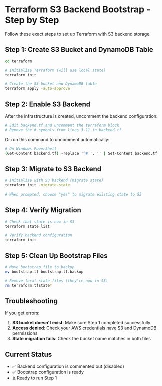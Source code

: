# Terraform S3 Backend Bootstrap - Step by Step

Follow these exact steps to set up Terraform with S3 backend storage.

## Step 1: Create S3 Bucket and DynamoDB Table

```bash
cd terraform

# Initialize Terraform (will use local state)
terraform init

# Create the S3 bucket and DynamoDB table
terraform apply -auto-approve
```

## Step 2: Enable S3 Backend

After the infrastructure is created, uncomment the backend configuration:

```bash
# Edit backend.tf and uncomment the terraform block
# Remove the # symbols from lines 3-11 in backend.tf
```

Or run this command to uncomment automatically:

```bash
# On Windows PowerShell
(Get-Content backend.tf) -replace '^# ', '' | Set-Content backend.tf
```

## Step 3: Migrate to S3 Backend

```bash
# Initialize with S3 backend (migrate state)
terraform init -migrate-state

# When prompted, choose "yes" to migrate existing state to S3
```

## Step 4: Verify Migration

```bash
# Check that state is now in S3
terraform state list

# Verify backend configuration
terraform init
```

## Step 5: Clean Up Bootstrap Files

```bash
# Move bootstrap file to backup
mv bootstrap.tf bootstrap.tf.backup

# Remove local state files (they're now in S3)
rm terraform.tfstate*
```

## Troubleshooting

If you get errors:

1. **S3 bucket doesn't exist**: Make sure Step 1 completed successfully
2. **Access denied**: Check your AWS credentials have S3 and DynamoDB permissions
3. **State migration fails**: Check the bucket name matches in both files

## Current Status

- ✅ Backend configuration is commented out (disabled)
- ✅ Bootstrap configuration is ready
- ⏳ Ready to run Step 1
